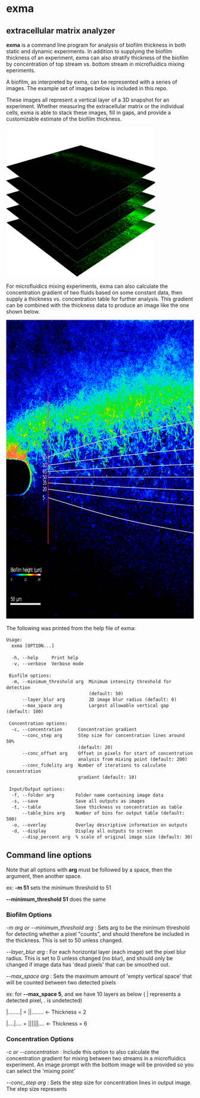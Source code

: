 # exma
## extracellular matrix analyzer

**exma** is a command line program for analysis of biofilm thickness in both static and dynamic experiments. In addition to supplying the biofilm thickness of an experiment, exma can also stratify thickness of the biofilm by concentration of top stream vs. bottom stream in microfluidics mixing eperiments.

A biofilm, as interpreted by exma, can be represented with a series of images. The example set of images below is included in this repo.

These images all represent a vertical layer of a 3D snapshot for an experiment. Whether measuring the extracellular matrix or the individual cells, exma is able to stack these images, fill in gaps, and provide a customizable estimate of the biofilm thickness.

<img src="Readme/biofilm_explain.png" width="400" height="400">

For microfluidics mixing experiments, exma can also calculate the concentration gradient of two fluids based on some constant data, then supply a thickness vs. concentration table for further analysis. This gradient can be combined with the thickness data to produce an image like the one shown below.

<img src="https://github.com/TysonKlein/exma/blob/master/Readme/exma-output.png" width="800" height="800">

The following was printed from the help file of exma:

```
Usage:
  exma [OPTION...]

  -h, --help     Print help
  -v, --verbose  Verbose mode

 Biofilm options:
  -m, --minimum_threshold arg  Minimum intensity threshold for detection
                               (default: 50)
      --layer_blur arg         2D image blur radius (default: 0)
      --max_space arg          Largest allowable vertical gap (default: 100)

 Concentration options:
  -c, --concentration      Concentration gradient
      --conc_step arg      Step size for concentration lines around 50%
                           (default: 20)
      --conc_offset arg    Offset in pixels for start of concentration
                           analysis from mixing point (default: 200)
      --conc_fidelity arg  Number of iterations to calculate concentration
                           gradient (default: 10)

 Input/Output options:
  -f, --folder arg        Folder name containing image data
  -s, --save              Save all outputs as images
  -t, --table             Save thickness vs concentration as table
      --table_bins arg    Number of bins for output table (default: 500)
  -o, --overlay           Overlay descriptive information on outputs
  -d, --display           Display all outputs to screen
      --disp_percent arg  % scale of original image size (default: 30)
```

## Command line options

Note that all options with **arg** must be followed by a space, then the argument, then another space.

ex: **-m 51** sets the minimum threshold to 51

**--minimum_threshold 51** does the same

### Biofilm Options
*-m arg or --minimum_threshold arg* : Sets arg to be the minimum threshold for detecting whether a pixel "counts", and should therefore be included in the thickness. This is set to 50 unless changed.

*--layer_blur arg* : For each horizontal layer (each image) set the pixel blur radius. This is set to 0 unless changed (no blur), and should only be changed if image data has 'dead pixels' that can be smoothed out.

*--max_space arg* : Sets the maximum amount of 'empty vertical space' that will be counted between two detected pixels

  ex: for **--max_space 5**, and we have 10 layers as below ( | represents a detected pixel, . is undetected)
  
  |........| = ||........ <- Thickness  = 2
  
  |....|.... = ||||||.... <- Thickness  = 6
  
### Concentration Options
  *-c or --concentration* : Include this option to also calculate the concentration gradient for mixing between two streams in a microfluidics experiment. An image prompt with the bottom image will be provided so you can select the 'mixing point'
  
  *--conc_step arg* : Sets the step size for concentration lines in output image. The step size represents 
